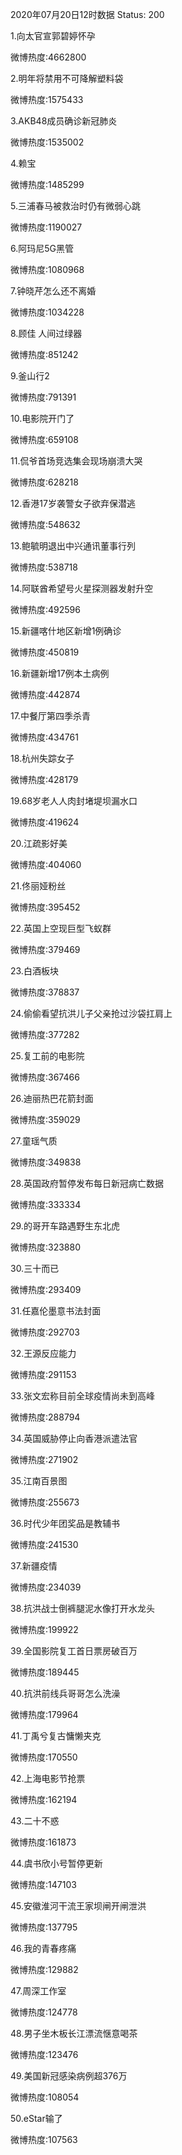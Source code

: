 2020年07月20日12时数据
Status: 200

1.向太官宣郭碧婷怀孕

微博热度:4662800

2.明年将禁用不可降解塑料袋

微博热度:1575433

3.AKB48成员确诊新冠肺炎

微博热度:1535002

4.赖宝

微博热度:1485299

5.三浦春马被救治时仍有微弱心跳

微博热度:1190027

6.阿玛尼5G黑管

微博热度:1080968

7.钟晓芹怎么还不离婚

微博热度:1034228

8.顾佳 人间过绿器

微博热度:851242

9.釜山行2

微博热度:791391

10.电影院开门了

微博热度:659108

11.侃爷首场竞选集会现场崩溃大哭

微博热度:628218

12.香港17岁袭警女子欲弃保潜逃

微博热度:548632

13.鲍毓明退出中兴通讯董事行列

微博热度:538718

14.阿联酋希望号火星探测器发射升空

微博热度:492596

15.新疆喀什地区新增1例确诊

微博热度:450819

16.新疆新增17例本土病例

微博热度:442874

17.中餐厅第四季杀青

微博热度:434761

18.杭州失踪女子

微博热度:428179

19.68岁老人人肉封堵堤坝漏水口

微博热度:419624

20.江疏影好美

微博热度:404060

21.佟丽娅粉丝

微博热度:395452

22.英国上空现巨型飞蚁群

微博热度:379469

23.白酒板块

微博热度:378837

24.偷偷看望抗洪儿子父亲抢过沙袋扛肩上

微博热度:377282

25.复工前的电影院

微博热度:367466

26.迪丽热巴花箭封面

微博热度:359029

27.童瑶气质

微博热度:349838

28.英国政府暂停发布每日新冠病亡数据

微博热度:333334

29.的哥开车路遇野生东北虎

微博热度:323880

30.三十而已

微博热度:293409

31.任嘉伦墨意书法封面

微博热度:292703

32.王源反应能力

微博热度:291153

33.张文宏称目前全球疫情尚未到高峰

微博热度:288794

34.英国威胁停止向香港派遣法官

微博热度:271902

35.江南百景图

微博热度:255673

36.时代少年团奖品是教辅书

微博热度:241530

37.新疆疫情

微博热度:234039

38.抗洪战士倒裤腿泥水像打开水龙头

微博热度:199922

39.全国影院复工首日票房破百万

微博热度:189445

40.抗洪前线兵哥哥怎么洗澡

微博热度:179964

41.丁禹兮复古慵懒夹克

微博热度:170550

42.上海电影节抢票

微博热度:162194

43.二十不惑

微博热度:161873

44.虞书欣小号暂停更新

微博热度:147103

45.安徽淮河干流王家坝闸开闸泄洪

微博热度:137795

46.我的青春疼痛

微博热度:129882

47.周深工作室

微博热度:124778

48.男子坐木板长江漂流惬意喝茶

微博热度:123476

49.美国新冠感染病例超376万

微博热度:108054

50.eStar输了

微博热度:107563

